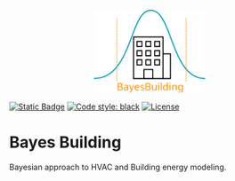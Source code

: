 <p align="center">
  <img src="https://raw.githubusercontent.com/BuildingEnergySimulationTools/bayesbuilding/main/logo_bayes_building.svg" alt="CorrAI" width="200"/>
</p>

[![Static Badge](https://img.shields.io/badge/python-3.10_%7C_3.11-blue)](https://pypi.org/project/corrai/)
[![Code style: black](https://img.shields.io/badge/code%20style-black-000000.svg)](https://github.com/psf/black)
[![License](https://img.shields.io/badge/License-BSD_3--Clause-blue.svg)](https://opensource.org/licenses/BSD-3-Clause)

# Bayes Building
Bayesian approach to HVAC and Building energy modeling.
